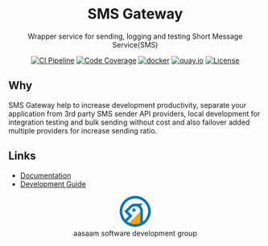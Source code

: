 <div align="center">
  <h1>
  	SMS Gateway
  </h1>
  <p>
  	Wrapper service for sending, logging and testing Short Message Service(SMS)
  </p>
  <p>
    <!-- gitlab -->
    <a href="https://gitlab.com/aasaam/sms-gateway/-/pipelines"><img alt="CI Pipeline" src="https://gitlab.com/aasaam/sms-gateway/badges/main/pipeline.svg"></a>
    <a href="https://gitlab.com/aasaam/sms-gateway/"><img alt="Code Coverage" src="https://gitlab.com/aasaam/sms-gateway/badges/main/coverage.svg"></a>
    <!-- docker.com -->
    <a href="https://hub.docker.com/r/aasaam/sms-gateway" target="_blank"><img src="https://img.shields.io/docker/image-size/aasaam/sms-gateway?label=docker%20image" alt="docker" /></a>
    <a href="https://quay.io/repository/aasaam/sms-gateway" target="_blank"><img src="https://quay.io/repository/aasaam/sms-gateway/status" alt="quay.io" /></a>
    <!-- github -->
    <a href="https://github.com/aasaam/sms-gateway/blob/main/LICENSE"><img alt="License" src="https://img.shields.io/github/license/aasaam/sms-gateway"></a>
  </p>
</div>

## Why

SMS Gateway help to increase development productivity, separate your application from 3rd party SMS sender API providers, local development for integration testing and bulk sending without cost and also failover added multiple providers for increase sending ratio.

## Links

- [Documentation](https://aasaam.github.io/sms-gateway/)
- [Development Guide](./DEVELOPMENT-GUIDE.md)

<div>
  <p align="center">
    <img alt="aasaam software development group" width="64" src="https://raw.githubusercontent.com/aasaam/information/master/logo/aasaam.svg">
    <br />
    aasaam software development group
  </p>
</div>
